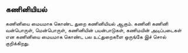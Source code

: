 ## கணினியியல் 

கணினியை மையமாக கொண்ட துறை கணினியியல் ஆகும். கணினி கணினி வன்பொருள், மென்பொருள், கணினியின் பயன்பாடுகள், கணிமயின் அடிப்படைகள் என கணினியை மையமாக கொண்ட பல உட்துறைகளை ஒருங்கே இச் சொல் குறிக்கிறது. 